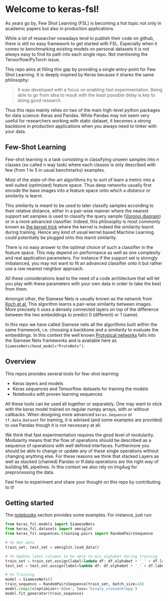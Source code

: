 # Welcome to keras-fsl!

As years go by, Few Shot Learning (FSL) is becoming a hot topic not only in academic papers but also in production
applications.

While a lot of researcher nowadays tend to publish their code on github, there is still no easy framework to get
started with FSL. Especially when it comes to benchmarking existing models on personal datasets it is not always easy
to find its path into each single repo. Not mentioning the Tensorflow/PyTorch issue.

This repo aims at filling this gap by providing a single entry-point for Few Shot Learning. It is deeply inspired by
Keras because it shares the same philosophy:

> It was developed with a focus on enabling fast experimentation.
> Being able to go from idea to result with the least possible delay is key to doing good research.

Thus this repo mainly relies on two of the main high-level python packages for data science: Keras and Pandas. While
Pandas may not seem very useful for researchers working with static dataset, it becomes a strong backbone in production
applications when you always need to tinker with your data.

## Few-Shot Learning

Few-shot learning is a task consisting in classifying unseen samples into _n_ classes (so called n way task) where each
classes is only described with few (from 1 to 5 in usual benchmarks) examples.

Most of the state-of-the-art algorithms
try to sort of learn a metric into a well suited (optimized) feature space. Thus deep networks usually first encode the
base images into a feature space onto which a _distance_ or _similarity_ is learnt.

This similarity is meant to be used to later classify samples according to their relative distance, either in a pair-wise
manner where the nearest support set samples is used to classify the query sample ([Voronoi diagram](https://en.wikipedia.org/wiki/Voronoi_diagram))
or in a more advanced classifier. Indeed, this philosophy is most commonly known as [the kernel trick](https://en.wikipedia.org/wiki/Kernel_method)
where the kernel is indeed the similarity learnt during training. Hence any kind of usual kernel based Machine Learning
could potentially be plugged onto this learnt similarity.

There is no easy answer to the optimal choice of such a classifier in the feature space. This may depend on performance
as well as one complexity and real application parameters. For instance if the support set is strongly imbalanced, you
may not want to fit an advanced classifier onto it but rather use a raw nearest neighbor approach.

All these considerations lead to the need of a code architecture that will let you play with these parameters with your
own data in order to take the best from them.

Amongst other, the Siamese Nets is usually known as the network from [Koch et al.](https://www.cs.cmu.edu/~rsalakhu/papers/oneshot1.pdf)
This algorithm learns a pair-wise similarity between images. More precisely it uses a densely connected layers on top
of the difference between the two embeddings to predict 0 (different) or 1 (same).

In this repo we have called Siamese nets all the algorithms built within the same framework, i.e. choosing a backbone
and a _similarity_ to evaluate the embeddings. In this context the well known [Protypical networks](https://arxiv.org/pdf/1703.05175.pdf)
falls into the Siamese Nets frameworks and is available here as `SiameseNets(head_model="ProtoNets")`.

## Overview

This repos provides several tools for few-shot learning:

 - Keras layers and models
 - Keras sequences and Tensorflow datasets for training the models
 - Notebooks with proven learning sequences
 
All these tools can be used all together or separately. One may want to stick with the keras model trained on regular
numpy arrays, with or without callbacks. When designing more advanced `keras.Sequence` or `tf.data.Dataset` for
training, it is advised (and some examples are provided) to use Pandas though it is not necessary at all.

We think that fast experimentation requires the good level of modularity. Modularity means that the flow of operations
should be described as a sequence of operations with well defined interfaces. Furthermore you should be able to change
or update any of these single operations without changing anything else. For these reasons we think that stacked Layers
as well as stacked (chained) Pandas or tf.data operations are the right way of building ML pipelines. In this context we
also rely on ImgAug for preprocessing the data.

Feel free to experiment and share your thought on this repo by contributing to it! 

## Getting started

The [notebooks](notebooks) section provides some examples. For instance, just run:

```python
from keras_fsl.models import SiameseNets
from keras_fsl.datasets import omniglot
from keras_fsl.sequences.training.pairs import RandomPairsSequence

# %% Get data
train_set, test_set = omniglot.load_data()

# %% Update label columns to be able to mix alphabet during training
train_set = train_set.assign(label=lambda df: df.alphabet + '_' + df.label)
test_set = test_set.assign(label=lambda df: df.alphabet + '_' + df.label)

# %% Training
model = SiameseNets()
train_sequence = RandomPairsSequence(train_set, batch_size=16)
model.compile(optimizer='Adam', loss='binary_crossentropy')
model.fit_generator(train_sequence)
```
